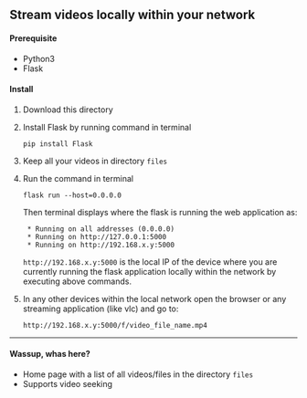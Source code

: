 ## Stream videos locally within your network
#### Prerequisite
- Python3
- Flask
#### Install
1. Download this directory
2. Install Flask by running command in terminal
	```
	pip install Flask
	```
3. Keep all your videos in directory `files`
4. Run the command in terminal
	```
	flask run --host=0.0.0.0
	```
	Then terminal displays where the flask is running the web application as:
	```
	 * Running on all addresses (0.0.0.0)
	 * Running on http://127.0.0.1:5000
	 * Running on http://192.168.x.y:5000
	```
	`http://192.168.x.y:5000` is the local IP of the device where you are currently running the flask application locally within the network by executing above commands. 
	
5. In any other devices within the local network open the browser or any streaming application (like vlc) and go to:
	```
	http://192.168.x.y:5000/f/video_file_name.mp4
	```
___
#### Wassup, whas here?
- Home page with a list of all videos/files in the directory `files`
- Supports video seeking
